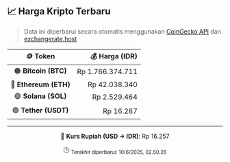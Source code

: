 

<!-- HARGA_KRIPTO -->
## 📈 Harga Kripto Terbaru

> Data ini diperbarui secara otomatis menggunakan [CoinGecko API](https://www.coingecko.com/) dan [exchangerate.host](https://exchangerate.host/)

<div align="center">

| 🪙 Token | 💰 Harga (IDR) |
|:------:|---------------:|
| 🟠 **Bitcoin (BTC)**   | Rp 1.766.374.711 |
| 🔵 **Ethereum (ETH)**  | Rp 42.038.340 |
| 🟣 **Solana (SOL)**    | Rp 2.529.464 |
| 🟢 **Tether (USDT)**   | Rp 16.287 |

---

💱 **Kurs Rupiah (USD → IDR)**: Rp 16.257

🕒 <sub>Terakhir diperbarui: 10/6/2025, 02.50.26</sub>

</div>
<!-- /HARGA_KRIPTO -->